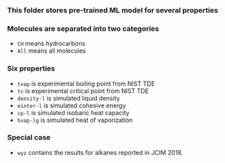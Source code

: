 ### This folder stores pre-trained ML model for several properties

### Molecules are separated into two categories
* `CH` means hydrocarbons
* `All` means all molecules

### Six properties
* `tvap` is experimental boiling point from NIST TDE
* `tc` is experimental critical point from NIST TDE
* `density-l` is simulated liquid density
* `einter-l` is simulated cohesive energy
* `cp-l` is simulated isobaric heat capacity
* `hvap-lg` is simulated heat of vaporization

### Special case
* `wyz` contains the results for alkanes reported in JCIM 2018.
